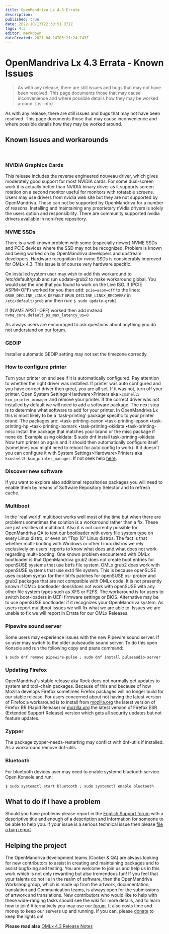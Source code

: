 ```yaml
---
title: OpenMandriva Lx 4.3 Errata
description: 
published: true
date: 2022-10-13T22:30:51.371Z
tags: 4.3
editor: markdown
dateCreated: 2021-04-24T05:21:24.743Z
---
```


# OpenMandriva Lx 4.3 Errata - Known Issues

> As with any release, there are still issues and bugs that may not have been resolved. This page documents those that may cause inconvenience and where possible details how they may be worked around.
{.is-info}

As with any release, there are still issues and bugs that may not have been resolved.
This page documents those that may cause inconvenience and where possible details
how they may be worked around.
<br />

## Known Issues and workarounds
<br />

### NVIDIA Graphics Cards

This release includes the reverse engineered nouveau driver, which gives moderately good
support for most NVIDIA cards. For some dual-screen work it is actually better than
NVIDIA binary driver as it supports screen rotation on a second monitor useful for
monitors with rotatable screens.
Users may use drivers from nvidia web site but they are not supported by OpenMandriva.
These can not be supported by OpenMandriva for a number of reasons.
Installing and maintaining any proprietary nVidia drivers is solely the users option and
responsibility. 
There are community supported nvidia drivers available in non-free repository.
<br />
### NVME SSDs

There is a well known problem with some (especially newer) NVME SSDs and PCIE devices
where the SSD may not be recognized.
Problem is known and being worked on by OpenMandriva developers and upstream
developers.
Hardware recognition for nvme SSDs is considerably improved for OMLx 4.3.
This issue is of course very hardware specific.

On installed system user may wish to add this workaround to /etc/default/grub and
run update-grub2 to make workaround global. You would use the one that you found to
work on the Live ISO.
If (PCIE ASPM=OFF) worked for you then add:
`pcie=aspm=off`
to the lines:
`GRUB_DECLINE_LINUX_DEFAULT`
`GRUB_DECLINE_LINUX_RECOVERY`
in
`/etc/default/grub`
and then run:
`$ sudo update-grub2`

If (NVME APST=OFF) worked then add instead:
`nvme_core.default_ps_max_latency_us=0`

As always users are encouraged to ask questions about anything you do not understand
on our [forum](https://forum.openmandriva.org/).
<br />

### GEOIP

Installer automatic GEOIP setting may not set the timezone correctly.
<br />

### How to configure printer

Turn your printer on and see if it is automatically configured. Pay attention to whether the
right driver was installed. If printer was auto configured and you have correct driver then
great, you are all set.
If it was not, turn off your printer. Open System Settings>Hardware>Printers aka `kcmshell5 kcm_printer_manager`
and remove your printer.
If the correct driver was not installed by default we will need to add a software package.
The next step is to determine what software to add for your printer.
In OpenMandriva Lx this is most likely to be a 'task-printing' package specific to your
printer brand. The packages are:
•task-printing-canon
•task-printing-epson
•task-printing-hp
•task-printing-lexmark
•task-printing-okidata
•task-printing-misc
Install the package that matches your brand or the misc package if none do. Example
using okidata:
$ sudo dnf install task-printing-okidata
Now turn printer on again and it should then automatically configure itself (sometimes you
might need to reboot for auto config to work). If it doesn't you can configure it with System Settings>Hardware>Printers aka `kcmshell5 kcm_printer_manager`.
If not seek help [here](https://forum.openmandriva.org/c/en/support).
<br />

### Discover new software

If you want to explore also additional repositories packages you will need to enable them
by means of Software Repository Selector and to refresh cache.
<br />

### Multiboot

In the 'real world' multiboot works well most of the time but when there are problems
sometimes the solution is a workaround rather than a fix. These are just realities of
multiboot.
Also it is not currently possible for OpenMandriva QA to test our bootloader with every file
system type on every Linux distro, or even on "Top 10" Linux distros. The fact is that
whether multi-booting with Windows or other Linux distros we rely exclusively on users'
reports to know what does and what does not work regarding multi-booting.
One known problem encountered with OMLx bootloader is that OpenMandriva grub2 does
not create boot entries for openSUSE systems that use btrfs file system. OMLx grub2 does
work with openSUSE systems that use ext4 file system.
This is because openSUSE uses custom syntax for their btrfs patches for openSUSE os-
prober and grub2 packages that are not compatible with OMLx code. It is not presently
known if OMLx bootloader does/does not work with openSUSE with any other file system
types such as XFS or F2FS.
The workaround is for users to switch boot-loaders in UEFI firmware settings or BIOS.
Alternative may be to use openSUSE bootloader if it recognizes your OpenMandriva
system.
As users report multiboot issues we will fix what we are able to. Issues we are unable to fix
we will report in Errata for our OMLx Releases.
<br />

### Pipewire sound server

Some users may experience issues with the new Pipewire sound server. If so user may switch to the older pulseaudio sound server. To do this open Konsole and run the following copy and paste command:

`$ sudo dnf remove pipewire-pulse ; sudo dnf install pulseaudio-server`
<br />

### Updating Firefox

OpenMandriva's stable release aka Rock does not normally get updates to system and tool-chain packages. Because of this and because of how Mozilla develops Firefox sometimes Firefox packages will no longer build for our stable release. For users concerned about not having the latest version of Firefox a workaround is to install from [mozilla.org](https://www.mozilla.org/) the latest version of Firefox RR (Rapid Release) or [mozilla.org](https://support.mozilla.org/en-US/kb/switch-to-firefox-extended-support-release-esr) the latest version of Firefox ESR (Extended Support Release) version which gets all security updates but not feature updates.
<br />

### Zypper

The package zypper-needs-restarting may conflict with dnf-utils if installed.
As a workaround remove dnf-utils.
<br />

### Bluetooth

For bluetooth devices user may need to enable systemd bluetooth.service. Open Konsole
and run:

`$ sudo systemctl start bluetooth ; sudo systemctl enable bluetooth`
<br />

## What to do if I have a problem

Should you have problems please report in the [English Support forum](https://forum.openmandriva.org/c/en/support) with a descriptive title and enough of a description and information for someone to be able to help you. If your issue is a serious technical issue then please [file a bug report](https://github.com/OpenMandrivaAssociation/distribution/issues).
<br />

## Helping the project

The OpenMandriva development teams (Cooker & QA) are always looking for new
contributors to assist in creating and maintaining packages and to assist bugfixing and
testing. You are welcome to join us and help us in this work which is not only rewarding but
also tremendous fun!
If you feel that your talents do not lie in the realm of software, then the OpenMandriva
Workshop group, which is made up from the artwork, documentation, translation and
Communication teams, is always open for the submissions of artwork and translations.
New contributors who would like to help with these wide-ranging tasks should see the wiki
for more details, and to learn how to join! Alternatively you may use our [forum](https://forum.openmandriva.org).
It also costs time and money to keep our servers up and running. If you can, please [donate](https://www.openmandriva.org/en/Donate)
to keep the lights on!
<br />

**Please read also**
[OMLx 4.3 Release Notes](https://wiki.openmandriva.org/en/distribution/releases/omlx43/notes)
<br>
